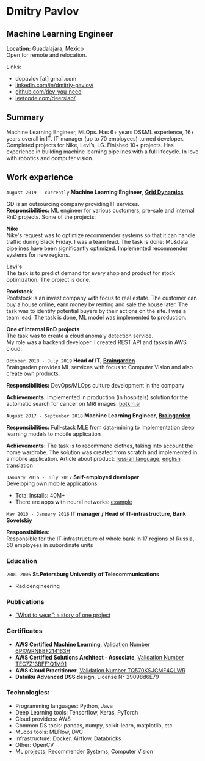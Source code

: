 
# Dmitry Pavlov
## Machine Learning Engineer
__Location:__ Guadalajara, Mexico  
Open for remote and relocation.

Links:
* dopavlov [at] gmail.com
* [linkedin.com/in/dmitriy-pavlov/](https://linkedin.com/in/dmitriy-pavlov/)
* [github.com/dev-you-need](https://github.com/dev-you-need)
* [leetcode.com/deerslab/](https://leetcode.com/deerslab/)

## Summary
Machine Learning Engineer, MLOps. Has 6+ years DS&ML experience, 16+ years overall in IT. IT-manager (up to 70 employees) turned developer. Completed projects for Nike, Levi’s, LG. Finished 10+ projects.
Has experience in building machine learning pipelines with a full lifecycle.
In love with robotics and computer vision.

## Work experience
`August 2019 - currently`
__Machine Learning Engineer__, [__Grid Dynamics__](https://www.griddynamics.com/)  

GD is an outsourcing company providing IT services.  
__Responsibilities:__ ML engineer for various customers, pre-sale and internal RnD projects. Some of the projects:  

__Nike__  
Nike's request was to optimize recommender systems so that it can handle traffic during Black Friday.
I was a team lead. The task is done: ML&data pipelines have been significantly optimized. Implemented recommender systems for new regions.

__Levi's__  
The task is to predict demand for every shop and product for stock optimization. The project is done.

__Roofstock__  
Roofstock is an invest company with focus to real estate. The customer can buy a house online, earn money by renting and sale the house later. The task was to identify potential buyers by their actions on the site.
I was a team lead. The task is done, ML model was implemented to production.

__One of Internal RnD projects__  
The task was to create a cloud anomaly detection service.  
My role was a backend developer. I created REST API and tasks in AWS cloud.

`October 2018 - July 2019`
__Head of IT__, [__Braingarden__](https://braingarden.ai)  
Braingarden provides ML services with focus to Computer Vision and also create own products.  

__Responsibilities:__ DevOps/MLOps culture development in the company  

__Achievements:__ Implemented in production (in hospitals) solution for the automatic
search for cancer on MRI images: [botkin.ai](https://botkin.ai/)

`August 2017 - September 2018`
__Machine Learning Engineer__, [__Braingarden__](https://braingarden.ai)  

__Responsibilities:__ Full-stack MLE from data-mining to implementation deep learning models to mobile application  

__Achievements:__ The task is to recommend clothes, taking into account the home wardrobe. The solution was created from scratch and implemented in a mobile application.
Article about product: [russian language](https://vc.ru/tribuna/38102-taymlayn-outfitmind), [english translation](https://vc-ru.translate.goog/tribuna/38102-taymlayn-outfitmind?_x_tr_sl=ru&_x_tr_tl=en&_x_tr_hl=en-US&_x_tr_pto=wapp)

`January 2016 - July 2017`
__Self-employed developer__  
Developing own mobile applications:
* Total Installs: 40M+
* There are apps with neural networks: [example](https://github.com/deerslab/quickdraw)

`May 2010 - January 2016`
__IT manager / Head of IT-infrastructure__, __Bank Sovetskiy__  

__Responsibilities:__  
Responsible for the IT-infrastructure of whole bank in 17 regions of Russia, 60 employees in subordinate units

### Education
`2001-2006`
__St.Petersburg University of Telecommunications__
* Radioengineering

### Publications
* [“What to wear”: a story of one project](https://ml-you-need.medium.com/what-to-wear-a-story-of-one-project-5f20989e5234)

### Certificates
* __AWS Certified Machine Learning__, [Validation Number 6PXWRNBBF214163H](http://aws.amazon.com/verification)
* __AWS Certified Solutions Architect - Associate__, [Validation Number TEC7Z13BFF1Q1M91](http://aws.amazon.com/verification)
* __AWS Cloud Practitioner__, [Validation Number TQ570KSJCMF4QLWR](http://aws.amazon.com/verification)
* __Dataiku Advanced DSS design__, License N° 29098d6E79

### Technologies:
* Programming languages: Python, Java
* Deep Learning tools: Tensorflow, Keras, PyTorch
* Cloud providers: AWS
* Common DS tools: pandas, numpy, scikit-learn, matplotlib, etc
* MLops tools: MLFlow, DVC
* Infrastructure: Docker, Airflow, Databricks
* Other: OpenCV
* ML projects: Recommender Systems, Computer Vision
